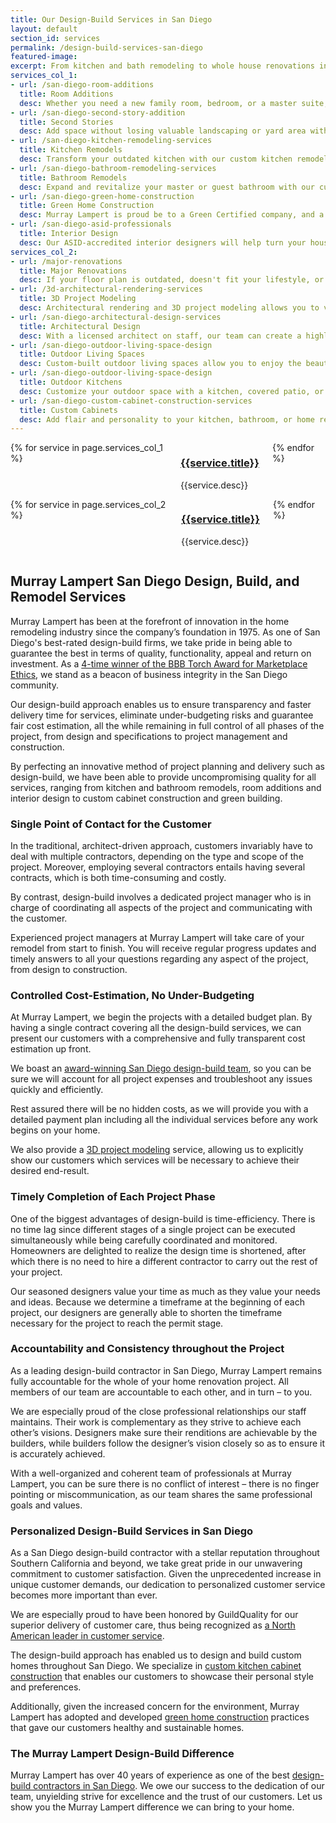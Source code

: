 ```yaml
---
title: Our Design-Build Services in San Diego
layout: default
section_id: services
permalink: /design-build-services-san-diego
featured-image:
excerpt: From kitchen and bath remodeling to whole house renovations in San Diego, Murray Lampert provides the best in Design-Build services. Visit to learn more.
services_col_1:
- url: /san-diego-room-additions
  title: Room Additions
  desc: Whether you need a new family room, bedroom, or a master suite, our San Diego room addition services can deliver what you need.
- url: /san-diego-second-story-addition
  title: Second Stories
  desc: Add space without losing valuable landscaping or yard area with a second story addition from Murray Lampert.
- url: /san-diego-kitchen-remodeling-services
  title: Kitchen Remodels
  desc: Transform your outdated kitchen with our custom kitchen remodeling service. Modernize your cabinets, counters, appliances, and more.
- url: /san-diego-bathroom-remodeling-services
  title: Bathroom Remodels
  desc: Expand and revitalize your master or guest bathroom with our custom San Diego bathroom remodeling services.
- url: /san-diego-green-home-construction
  title: Green Home Construction
  desc: Murray Lampert is proud be to a Green Certified company, and a leading eco-friendly home remodeling contractor in San Diego.
- url: /san-diego-asid-professionals
  title: Interior Design
  desc: Our ASID-accredited interior designers will help turn your house into a home. See your vision come to life with Murray Lampert.
services_col_2:
- url: /major-renovations
  title: Major Renovations
  desc: If your floor plan is outdated, doesn't fit your lifestyle, or provide enough space, a major home renovation may be a great solution.
- url: /3d-architectural-rendering-services
  title: 3D Project Modeling
  desc: Architectural rendering and 3D project modeling allows you to visualize your finished home remodel project before we start work.
- url: /san-diego-architectural-design-services
  title: Architectural Design
  desc: With a licensed architect on staff, our team can create a highly detailed plan that will exceed your expectations.
- url: /san-diego-outdoor-living-space-design
  title: Outdoor Living Spaces
  desc: Custom-built outdoor living spaces allow you to enjoy the beautiful San Diego weather. Outdoor fireplaces, kitchens, and more.
- url: /san-diego-outdoor-living-space-design
  title: Outdoor Kitchens
  desc: Customize your outdoor space with a kitchen, covered patio, or fireplace. Perfect for those weekend cookouts with friends and family.
- url: /san-diego-custom-cabinet-construction-services
  title: Custom Cabinets
  desc: Add flair and personality to your kitchen, bathroom, or home remodeling project with custom cabinets.  
---
```


  <div class='medium-6 columns'>
    {% for service in page.services_col_1 %}
      <div class='fadein mod modIconText' data-delay='{{ 300 | times:forloop.index0 }}'>
        <div class='icon-text-simple'>
          <h3><a href='{{site.url}}{{service.url}}'>{{service.title}}</a></h3>
          <p>{{service.desc}}</p>
        </div>
        <div class='two spacing'></div>
      </div>
    {% endfor %}
  </div>
  <div class='medium-6 columns'>
    {% for service in page.services_col_2 %}
      <div class='fadein mod modIconText' data-delay='{{ 300 | times:forloop.index0 }}'>
        <div class='icon-text-simple'>
          <h3><a href='{{site.url}}{{service.url}}'>{{service.title}}</a></h3>
          <p>{{service.desc}}</p>
        </div>
        <div class='two spacing'></div>
      </div>
    {% endfor %}
  </div>

## Murray Lampert San Diego Design, Build, and Remodel Services

Murray Lampert has been at the forefront of innovation in the home remodeling industry since the company’s foundation in 1975. As one of San Diego's best-rated design-build firms, we take pride in being able to guarantee the best in terms of quality, functionality, appeal and return on investment. As a [4-time winner of the BBB Torch Award for Marketplace Ethics](/another-better-business-bureau-torch-award), we stand as a beacon of business integrity in the San Diego community.

Our design-build approach enables us to ensure transparency and faster delivery time for services, eliminate under-budgeting risks and guarantee fair cost estimation, all the while remaining in full control of all phases of the project, from design and specifications to project management and construction.

By perfecting an innovative method of project planning and delivery such as design-build, we have been able to provide uncompromising quality for all services, ranging from kitchen and bathroom remodels, room additions and interior design to custom cabinet construction and green building.

### Single Point of Contact for the Customer

In the traditional, architect-driven approach, customers invariably have to deal with multiple contractors, depending on the type and scope of the project. Moreover, employing several contractors entails having several contracts, which is both time-consuming and costly.

By contrast, design-build involves a dedicated project manager who is in charge of coordinating all aspects of the project and communicating with the customer.

Experienced project managers at Murray Lampert will take care of your remodel from start to finish. You will receive regular progress updates and timely answers to all your questions regarding any aspect of the project, from design to construction.

### Controlled Cost-Estimation, No Under-Budgeting
At Murray Lampert, we begin the projects with a detailed budget plan. By having a single contract covering all the design-build services, we can present our customers with a comprehensive and fully transparent cost estimation up front.

We boast an [award-winning San Diego design-build team](/team-members), so you can be sure we will account for all project expenses and troubleshoot any issues quickly and efficiently.

Rest assured there will be no hidden costs, as we will provide you with a detailed payment plan including all the individual services before any work begins on your home.

We also provide a [3D project modeling](3d-architectural-rendering-services) service, allowing us to explicitly show our customers which services will be necessary to achieve their desired end-result.

### Timely Completion of Each Project Phase

One of the biggest advantages of design-build is time-efficiency. There is no time lag since different stages of a single project can be executed simultaneously while being carefully coordinated and monitored. Homeowners are delighted to realize the design time is shortened, after which there is no need to hire a different contractor to carry out the rest of your project.

Our seasoned designers value your time as much as they value your needs and ideas. Because we determine a timeframe at the beginning of each project, our designers are generally able to shorten the timeframe necessary for the project to reach the permit stage.

### Accountability and Consistency throughout the Project

As a leading design-build contractor in San Diego, Murray Lampert remains fully accountable for the whole of your home renovation project. All members of our team are accountable to each other, and in turn – to you.

We are especially proud of the close professional relationships our staff maintains. Their work is complementary as they strive to achieve each other’s visions. Designers make sure their renditions are achievable by the builders, while builders follow the designer’s vision closely so as to ensure it is accurately achieved.

With a well-organized and coherent team of professionals at Murray Lampert, you can be sure there is no conflict of interest – there is no finger pointing or miscommunication, as our team shares the same professional goals and values.

### Personalized Design-Build Services in San Diego

As a San Diego design-build contractor with a stellar reputation throughout Southern California and beyond, we take great pride in our unwavering commitment to customer satisfaction. Given the unprecedented increase in unique customer demands, our dedication to personalized customer service becomes more important than ever.

We are especially proud to have been honored by GuildQuality for our superior delivery of customer care, thus being recognized as [a North American leader in customer service](/murray-lampert-recognized-among-north-americas-best).

The design-build approach has enabled us to design and build custom homes throughout San Diego. We specialize in [custom kitchen cabinet construction](/san-diego-custom-cabinet-construction-services) that enables our customers to showcase their personal style and preferences.

Additionally, given the increased concern for the environment, Murray Lampert has adopted and developed [green home construction](san-diego-green-home-construction) practices that gave our customers healthy and sustainable homes.

### The Murray Lampert Design-Build Difference

Murray Lampert has over 40 years of experience as one of the best [design-build contractors in San Diego](/). We owe our success to the dedication of our team, unyielding strive for excellence and the trust of our customers. Let us show you the Murray Lampert difference we can bring to your home.
